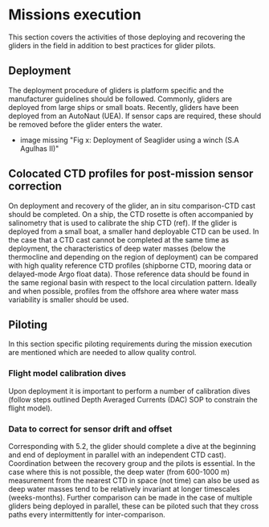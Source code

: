 # Missions execution

This section covers the activities of those deploying and recovering the gliders in the field in addition to best practices for glider pilots.

## Deployment
The deployment procedure of gliders is platform specific and the manufacturer guidelines should be followed. 
Commonly, gliders are deployed from large ships or small boats. 
Recently, gliders have been deployed from an AutoNaut (UEA). 
If sensor caps are required, these should be removed before the glider enters the water. 

- image missing "Fig x: Deployment of Seaglider using a winch (S.A Agulhas II)"

## Colocated CTD profiles for post-mission sensor correction
On deployment and recovery of the glider, an in situ comparison-CTD cast should be completed. 
On a ship, the CTD rosette is often accompanied by salinometry that is used to calibrate the ship CTD (ref). 
If the glider is deployed from a small boat, a smaller hand deployable CTD can be used.
In the case that a CTD cast cannot be completed at the same time as deployment, the characteristics of deep water masses (below the thermocline and depending on the region of deployment) can be compared with high quality reference CTD profiles (shipborne CTD, mooring data or delayed-mode Argo float data). 
Those reference data should be found in the same regional basin with respect to the local circulation pattern. 
Ideally and when possible, profiles from the offshore area where water mass variability is smaller should be used.

## Piloting
In this section specific piloting requirements during the mission execution are mentioned which are needed to allow quality control.

### Flight model calibration dives
Upon deployment it is important to perform a number of calibration dives (follow steps outlined Depth Averaged Currents (DAC) SOP to constrain the flight model).

### Data to correct for sensor drift and offset
Corresponding with 5.2, the glider should complete a dive at the beginning and end of deployment in parallel with an independent CTD cast).  
Coordination between the recovery group and the pilots is essential. 
In the case where this is not possible, the deep water (from 600-1000 m) measurement from the nearest CTD in space (not time) can also be used as deep water masses tend to be relatively invariant at longer timescales (weeks-months). 
Further comparison can be made in the case of multiple gliders being deployed in parallel, these can be piloted such that they cross paths every intermittently for inter-comparison.
